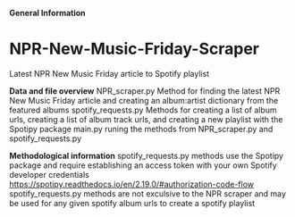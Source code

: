 **General Information**
  # NPR-New-Music-Friday-Scraper
  Latest NPR New Music Friday article to Spotify playlist
  
**Data and file overview**
  NPR_scraper.py
    Method for finding the latest NPR New Music Friday article and creating an album:artist dictionary from the featured albums
  spotify_requests.py
    Methods for creating a  list of album urls, creating a list of album track urls, and creating a new playlist with the Spotipy package
  main.py
    runing the methods from NPR_scraper.py and spotify_requests.py

**Methodological information**
  spotify_requests.py methods use the Spotipy package and require establishing an access token with your own Spotify developer credentials
    https://spotipy.readthedocs.io/en/2.19.0/#authorization-code-flow
  spotify_requests.py methods are not exculsive to the NPR scraper and may be used for any given spotify album urls to create a spotify playlist
